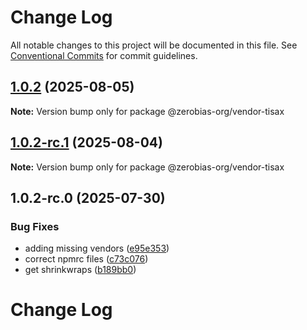 # Change Log

All notable changes to this project will be documented in this file.
See [Conventional Commits](https://conventionalcommits.org) for commit guidelines.

## [1.0.2](https://github.com/zerobias-org/vendor/compare/@zerobias-org/vendor-tisax@1.0.2-rc.1...@zerobias-org/vendor-tisax@1.0.2) (2025-08-05)

**Note:** Version bump only for package @zerobias-org/vendor-tisax





## [1.0.2-rc.1](https://github.com/zerobias-org/vendor/compare/@zerobias-org/vendor-tisax@1.0.2-rc.0...@zerobias-org/vendor-tisax@1.0.2-rc.1) (2025-08-04)

**Note:** Version bump only for package @zerobias-org/vendor-tisax





## 1.0.2-rc.0 (2025-07-30)


### Bug Fixes

* adding missing vendors ([e95e353](https://github.com/zerobias-org/vendor/commit/e95e35309a1812973f4536f535eee460edc5414c))
* correct npmrc files ([c73c076](https://github.com/zerobias-org/vendor/commit/c73c0761e1e567cc0c2f0f8179725016d11caf8c))
* get shrinkwraps ([b189bb0](https://github.com/zerobias-org/vendor/commit/b189bb0cf53ad66427530ccc0eab7824527942d3))





# Change Log
